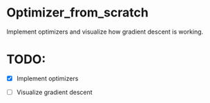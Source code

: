 # Optimizer_from_scratch

 Implement optimizers and visualize how gradient descent is working.
 
# TODO:
 - [X] Implement optimizers  

 - [ ] Visualize gradient descent

